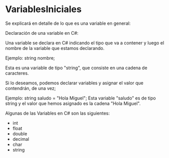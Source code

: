 # VariablesIniciales

Se explicará en detalle de lo que es una variable en general:

Declaración de una variable en C#:

Una variable se declara en C# indicando el tipo que va a contener y luego el nombre de la variable que estamos declarando.

Ejemplo: string nombre;

Esta es una variable de tipo "string", que consiste en una cadena de caracteres.

Si lo deseamos, podemos declarar variables y asignar el valor que contendrán, de una vez;

Ejemplo: string saludo = "Hola Miguel";
Esta variable "saludo" es de tipo string y el valor que hemos asignado es la cadena "Hola Miguel".

Algunas de las Variables en C# son las siguientes:
- int
- float
- double
- decimal
- char
- string
